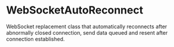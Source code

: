 # WebSocketAutoReconnect
WebSocket replacement class that automatically reconnects after abnormally closed connection, send data queued and resent after connection established.